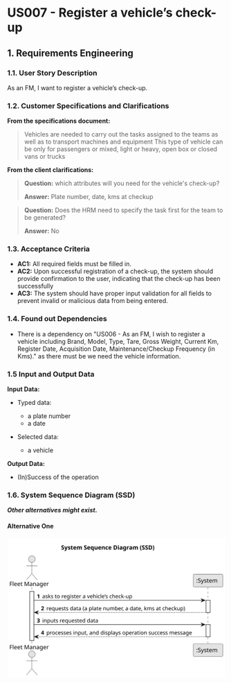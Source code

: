 # US007 - Register a vehicle’s check-up 


## 1. Requirements Engineering

### 1.1. User Story Description

As an FM, I want to register a vehicle’s check-up.

### 1.2. Customer Specifications and Clarifications 

**From the specifications document:**

>	Vehicles are needed to carry out the tasks assigned to the teams as well as to transport machines and equipment
>	 This type of vehicle can be only for passengers or mixed, light or heavy, open box or closed vans or trucks
> 
**From the client clarifications:**

> **Question:** which attributes will you need for the vehicle's check-up?
>
> **Answer:** Plate number, date, kms at checkup

> **Question:** Does the HRM need to specify the task first for the team to be generated?
>
> **Answer:** No

### 1.3. Acceptance Criteria

* **AC1:** All required fields must be filled in.
* **AC2:** Upon successful registration of a check-up, the system should provide confirmation to the user, indicating that the check-up has been successfully
* **AC3:** The system should have proper input validation for all fields to prevent invalid or malicious data from being entered.

### 1.4. Found out Dependencies

* There is a dependency on "US006 - As an FM, I wish to register a vehicle including Brand, Model, Type, Tare,
  Gross Weight, Current Km, Register Date, Acquisition Date, Maintenance/Checkup Frequency (in Kms)." as there must be we need the vehicle information.

### 1.5 Input and Output Data

**Input Data:**

* Typed data:
    * a plate number
    * a date
  
  
* Selected data:
    * a vehicle

**Output Data:**

* (In)Success of the operation

### 1.6. System Sequence Diagram (SSD)

**_Other alternatives might exist._**

#### Alternative One

![System Sequence Diagram](svg/us007-system-sequence-diagram.svg)

